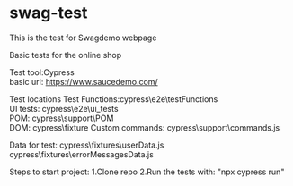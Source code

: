 # swag-test
This is the test for Swagdemo webpage <br>

Basic tests for the online shop <br>

Test tool:Cypress  <br>
basic url: https://www.saucedemo.com/ <br>

Test locations Test Functions:cypress\e2e\testFunctions <br>
UI tests: cypress\e2e\ui_tests <br>
POM: cypress\support\POM <br>
DOM: cypress\fixture Custom commands: cypress\support\commands.js <br>

Data for test:
cypress\fixtures\userData.js <br>
cypress\fixtures\errorMessagesData.js <br>

Steps to start project: 1.Clone repo 2.Run the tests with: "npx cypress run" <br>

